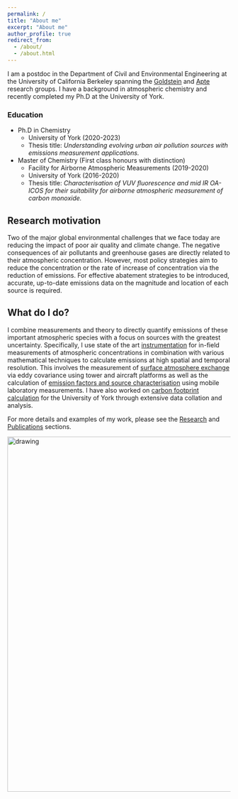 ```yaml
---
permalink: /
title: "About me"
excerpt: "About me"
author_profile: true
redirect_from: 
  - /about/
  - /about.html
---
```


I am a postdoc in the Department of Civil and Environmental Engineering at the University of California Berkeley spanning the [Goldstein](https://nature.berkeley.edu/ahg/) and [Apte](https://apte.berkeley.edu/) research groups. I have a background in atmospheric chemistry and recently completed my Ph.D at the University of York. 

### Education

* Ph.D in Chemistry
  * University of York (2020-2023)
  * Thesis title: *Understanding evolving urban air pollution sources with emissions measurement applications.*
* Master of Chemistry (First class honours with distinction)
  * Facility for Airborne Atmospheric Measurements (2019-2020)
  * University of York (2016-2020)
  * Thesis title: *Characterisation of VUV fluorescence and mid IR OA-ICOS for their suitability for airborne atmospheric measurement of carbon monoxide.*

## Research motivation
Two of the major global environmental challenges that we face today are reducing the impact of poor air quality and climate change. The negative consequences of air pollutants and greenhouse gases are directly related to their atmospheric concentration. However, most policy strategies aim to reduce the concentration or the rate of increase of concentration via the reduction of emissions. For effective abatement strategies to be introduced, accurate, up-to-date emissions data on the magnitude and location of each source is required. 

## What do I do?
I combine measurements and theory to directly quantify emissions of these important atmospheric species with a focus on sources with the greatest uncertainty. Specifically, I use state of the art [instrumentation](research) for in-field measurements of atmospheric concentrations in combination with various mathematical techniques to calculate emissions at high spatial and temporal resolution. This involves the measurement of [surface atmosphere exchange](research) via eddy covariance using tower and aircraft platforms as well as the calculation of [emission factors and source characterisation](research) using mobile laboratory measurements. I have also worked on [carbon footprint calculation](research) for the University of York through extensive data collation and analysis.

For more details and examples of my work, please see the [Research](research) and [Publications](publications) sections. 

<img src="/images/aboutme_photo.png" alt="drawing" width="800"/>
